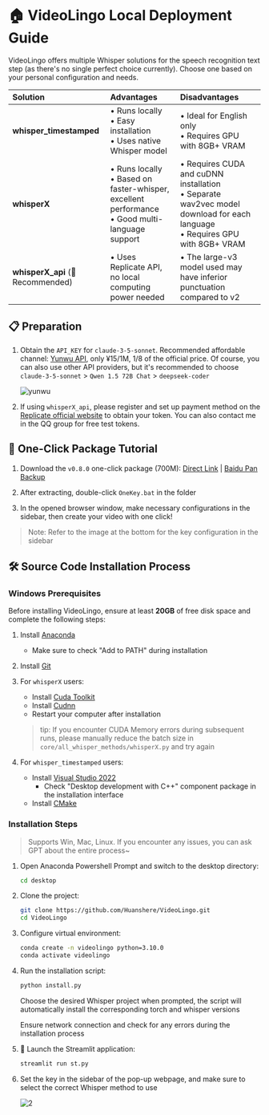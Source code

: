 # 🏠 VideoLingo Local Deployment Guide

VideoLingo offers multiple Whisper solutions for the speech recognition text step (as there's no single perfect choice currently). Choose one based on your personal configuration and needs.

| Solution | Advantages | Disadvantages |
|:---------|:-----------|:--------------|
| **whisper_timestamped** | • Runs locally<br>• Easy installation<br>• Uses native Whisper model | • Ideal for English only<br>• Requires GPU with 8GB+ VRAM |
| **whisperX**  | • Runs locally<br>• Based on faster-whisper, excellent performance<br>• Good multi-language support | • Requires CUDA and cuDNN installation<br>• Separate wav2vec model download for each language<br>• Requires GPU with 8GB+ VRAM |
| **whisperX_api** (🌟Recommended) | • Uses Replicate API, no local computing power needed | • The large-v3 model used may have inferior punctuation compared to v2 |

## 📋 Preparation

1. Obtain the `API_KEY` for `claude-3-5-sonnet`. Recommended affordable channel: [Yunwu API](https://api2.wlai.vip/register?aff=TXMB), only ¥15/1M, 1/8 of the official price. Of course, you can also use other API providers, but it's recommended to choose `claude-3-5-sonnet` > `Qwen 1.5 72B Chat` > `deepseek-coder`
 
   ![yunwu](https://github.com/user-attachments/assets/7aabfa87-06b5-4004-8d9e-fa4a0743a912)

2. If using `whisperX_api`, please register and set up payment method on the [Replicate official website](https://replicate.com/account/api-tokens) to obtain your token. You can also contact me in the QQ group for free test tokens.

## 💾 One-Click Package Tutorial

1. Download the `v0.8.0` one-click package (700M): [Direct Link](https://vip.123pan.cn/1817874751/8050534) | [Baidu Pan Backup](https://pan.baidu.com/s/1H_3PthZ3R3NsjS0vrymimg?pwd=ra64)

2. After extracting, double-click `OneKey.bat` in the folder

3. In the opened browser window, make necessary configurations in the sidebar, then create your video with one click!

> Note: Refer to the image at the bottom for the key configuration in the sidebar

## 🛠️ Source Code Installation Process

### Windows Prerequisites

Before installing VideoLingo, ensure at least **20GB** of free disk space and complete the following steps:

1. Install [Anaconda](https://www.anaconda.com/download/success)
   - Make sure to check "Add to PATH" during installation

2. Install [Git](https://git-scm.com/download/win)

3. For `whisperX` users:
   - Install [Cuda Toolkit](https://developer.download.nvidia.com/compute/cuda/12.6.0/local_installers/cuda_12.6.0_560.76_windows.exe)
   - Install [Cudnn](https://developer.download.nvidia.com/compute/cudnn/9.3.0/local_installers/cudnn_9.3.0_windows.exe)
   - Restart your computer after installation
   > tip: If you encounter CUDA Memory errors during subsequent runs, please manually reduce the batch size in `core/all_whisper_methods/whisperX.py` and try again

4. For `whisper_timestamped` users:
   - Install [Visual Studio 2022](https://visualstudio.microsoft.com/zh-hans/thank-you-downloading-visual-studio/?sku=Community&channel=Release&version=VS2022&source=VSLandingPage&cid=2030&passive=false)
     - Check "Desktop development with C++" component package in the installation interface
   - Install [CMake](https://github.com/Kitware/CMake/releases/download/v3.30.2/cmake-3.30.2-windows-x86_64.msi)

### Installation Steps
> Supports Win, Mac, Linux. If you encounter any issues, you can ask GPT about the entire process~
1. Open Anaconda Powershell Prompt and switch to the desktop directory:
   ```bash
   cd desktop
   ```

2. Clone the project:
   ```bash
   git clone https://github.com/Huanshere/VideoLingo.git
   cd VideoLingo
   ```

3. Configure virtual environment:
   ```bash
   conda create -n videolingo python=3.10.0
   conda activate videolingo
   ```

4. Run the installation script:
   ```bash
   python install.py
   ```
   Choose the desired Whisper project when prompted, the script will automatically install the corresponding torch and whisper versions

   Ensure network connection and check for any errors during the installation process

5. 🎉 Launch the Streamlit application:
   ```bash
   streamlit run st.py
   ```

6. Set the key in the sidebar of the pop-up webpage, and make sure to select the correct Whisper method to use

   ![2](https://github.com/user-attachments/assets/ba5621f0-8320-4a45-8da8-9ea574b5c7cc)